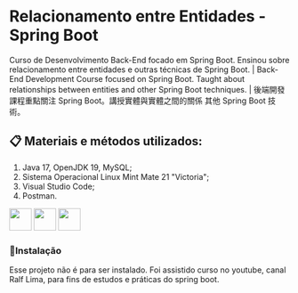 # Relacionamento entre Entidades - Spring Boot 
Curso de Desenvolvimento Back-End focado em Spring Boot. Ensinou sobre relacionamento entre entidades e
outras técnicas de Spring Boot. | Back-End Development Course focused on Spring Boot. Taught about relationships between entities and
other Spring Boot techniques. | 後端開發課程重點關注 Spring Boot。講授實體與實體之間的關係 其他 Spring Boot 技術。

## 📋 Materiais e métodos utilizados:
1. Java 17, OpenJDK 19, MySQL;
2. Sistema Operacional Linux Mint Mate 21 "Victoria";
3. Visual Studio Code;
4. Postman.

<div class="row">
<img src="https://cdn.jsdelivr.net/gh/devicons/devicon/icons/java/java-original.svg" width="40px" height="40px"/>
<img src="https://cdn.jsdelivr.net/gh/devicons/devicon/icons/mysql/mysql-original.svg" width="40px" height="40px"/>
<img src="https://cdn.jsdelivr.net/gh/devicons/devicon/icons/vscode/vscode-original-wordmark.svg" width="40px" height="40px" />

### 🔧Instalação
Esse projeto não é para ser instalado. Foi assistido curso no youtube, canal Ralf Lima, para fins de estudos e práticas
do spring boot. 
